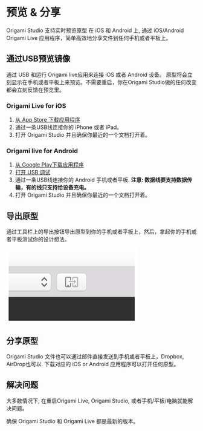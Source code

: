 # 预览 & 分享

Origami Studio 支持实时预览原型 在 iOS 和 Android 上, 通过 iOS\/Android Origami Live 应用程序，简单高效地分享文件到任何手机或者平板上。

## 通过USB预览镜像

通过 USB 和运行 Origami live应用来连接 iOS 或者 Android 设备。 原型将会立刻显示在手机或者平板上来预览。不需要重启，你在Origami Studio做的任何改变都会立刻反馈在预览里。

### **Origami Live for iOS**

1. [从 App Store 下载应用程序](https://itunes.apple.com/us/app/origami-live-design-prototyping/id942636206)
2. 通过一条USB线连接你的 iPhone 或者 iPad。
3. 打开 Origami Studio 并且确保你最近的一个文档打开着。

### **Origami live for Android**

1. [从 Google Play下载应用程序](https://play.google.com/store/apps/details?id=com.facebook.Origami)
2. [打开 USB 调试](http://developer.android.com/tools/help/adb.html#Enabling)
3. 通过一条USB线连接你的 Android 手机或者平板. **注意: 数据线要支持数据传输，有的线只支持给设备充电。**
4. 打开 Origami Studio 并且确保你最近的一个文档打开着。

## 导出原型

通过工具栏上的导出按钮导出原型到你的手机或者平板上，然后，拿起你的手机或者平板测试你的设计想法。

![](/assets/18.png)

## 分享原型

Origami Studio 文件也可以通过邮件直接发送到手机或者平板上，Dropbox, AirDrop也可以. 下载对应的 iOS or Android 应用程序可以打开任何原型。

## 解决问题

大多数情况下, 在重启Origami Live, Origami Studio, 或者手机\/平板\/电脑就能解决问题。

确保 Origami Studio 和 Origami Live 都是最新的版本。

